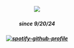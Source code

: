 
⠀⠀
⠀⠀⠀⠀
##### <p align="center">![](https://komarev.com/ghpvc/?username=trody&color=67B5BF&label=-　goons⠀　&style=flat)</p>
##### <p align="center">since 9/20/24</p>
##### <p align="center">[![spotify-github-profile](https://spotify-github-profile.kittinanx.com/api/view?uid=3152hej4rx6alviruqcx4h2xzbqi&cover_image=true&theme=novatorem&show_offline=false&background_color=121212&interchange=true&bar_color=777777&bar_color_cover=true)](https://spotify-github-profile.kittinanx.com/api/view?uid=3152hej4rx6alviruqcx4h2xzbqi&redirect=true)</p>
⠀⠀
⠀⠀
